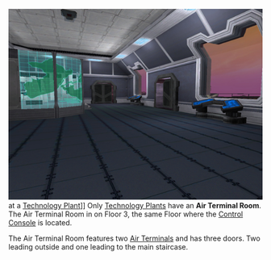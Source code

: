 ![](../images/TechAirVehRoom.jpg "fig:TechAirVehRoom.jpg") at a
[Technology Plant](../locations/Technology_Plant.md)\]\] Only
[Technology Plants](../locations/Technology_Plant.md) have an **Air Terminal Room**. The Air
Terminal Room in on Floor 3, the same Floor where the
[Control Console](../locations/Control_Console.md) is located.

The Air Terminal Room features two [Air Terminals](../items/Air_Terminal.md) and
has three doors. Two leading outside and one leading to the main staircase.

<!--[Category:Locations](../Category:Locations.md)-->
